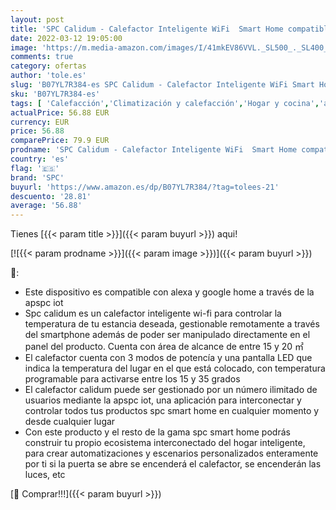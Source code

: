```yaml
---
layout: post
title: 'SPC Calidum - Calefactor Inteligente WiFi  Smart Home compatible con Amazon Alexa  Google Home'
date: 2022-03-12 19:05:00
image: 'https://m.media-amazon.com/images/I/41mkEV86VVL._SL500_._SL400_.jpg'
comments: true
category: ofertas
author: 'tole.es'
slug: 'B07YL7R384-es SPC Calidum - Calefactor Inteligente WiFi Smart Home...'
sku: 'B07YL7R384-es'
tags: [ 'Calefacción','Climatización y calefacción','Hogar y cocina','alexa','google','home','spc', ]
actualPrice: 56.88 EUR
currency: EUR
price: 56.88
comparePrice: 79.9 EUR
prodname: 'SPC Calidum - Calefactor Inteligente WiFi  Smart Home compatible con Amazon Alexa  Google Home'
country: 'es'
flag: '🇪🇸'
brand: 'SPC'
buyurl: 'https://www.amazon.es/dp/B07YL7R384/?tag=tolees-21'
descuento: '28.81'
average: '56.88'
---
```


Tienes [{{< param title >}}]({{< param buyurl >}}) aqui!

[![{{< param prodname >}}]({{< param image >}})]({{< param buyurl >}})

🔎:

- Este dispositivo es compatible con alexa y google home a través de la apspc iot
- Spc calidum es un calefactor inteligente wi-fi para controlar la temperatura de tu estancia deseada, gestionable remotamente a través del smartphone además de poder ser manipulado directamente en el panel del producto. Cuenta con área de alcance de entre 15 y 20 ㎡
- El calefactor cuenta con 3 modos de potencía y una pantalla LED que indica la temperatura del lugar en el que está colocado, con temperatura programable para activarse entre los 15 y 35 grados
- El calefactor calidum puede ser gestionado por un número ilimitado de usuarios mediante la apspc iot, una aplicación para interconectar y controlar todos tus productos spc smart home en cualquier momento y desde cualquier lugar
- Con este producto y el resto de la gama spc smart home podrás construir tu propio ecosistema interconectado del hogar inteligente, para crear automatizaciones y escenarios personalizados enteramente por ti si la puerta se abre se encenderá el calefactor, se encenderán las luces, etc

[🛒 Comprar!!!]({{< param buyurl >}})
